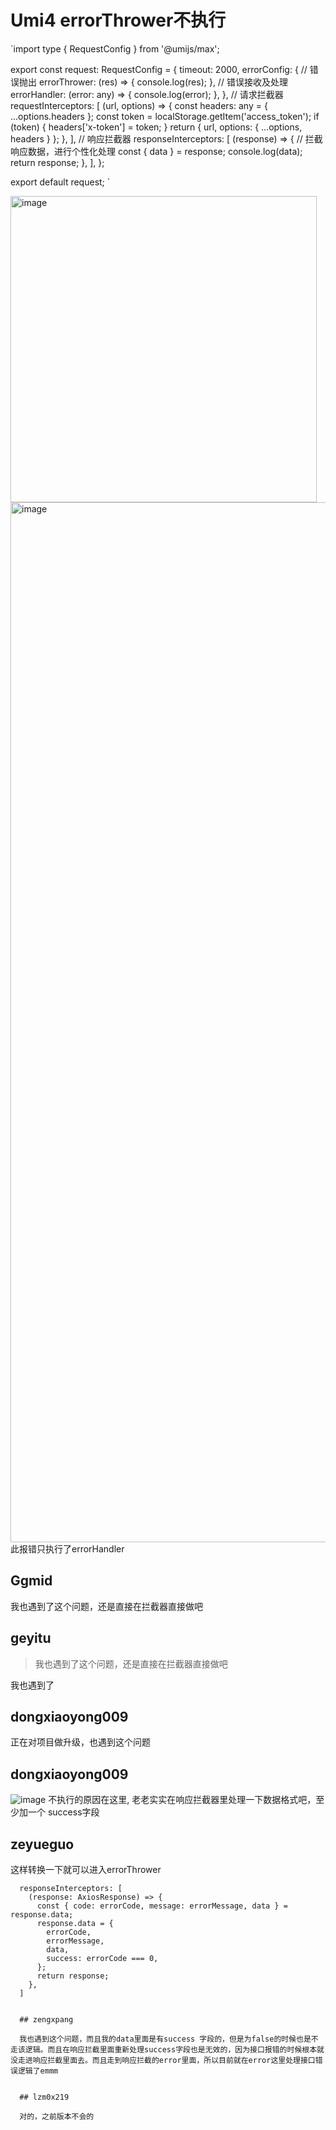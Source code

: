 # Umi4 errorThrower不执行

`import type { RequestConfig } from '@umijs/max';

export const request: RequestConfig = {
timeout: 2000,
errorConfig: {
// 错误抛出
errorThrower: (res) => {
console.log(res);
},
// 错误接收及处理
errorHandler: (error: any) => {
console.log(error);
},
},
// 请求拦截器
requestInterceptors: [
(url, options) => {
const headers: any = { ...options.headers };
const token = localStorage.getItem('access_token');
if (token) {
headers['x-token'] = token;
}
return { url, options: { ...options, headers } };
},
],
// 响应拦截器
responseInterceptors: [
(response) => {
// 拦截响应数据，进行个性化处理
const { data } = response;
console.log(data);
return response;
},
],
};

export default request;
`

<img width="490" alt="image" src="https://user-images.githubusercontent.com/24239032/177243358-d5613349-8cb0-4393-bb84-ccf2e4fb078a.png">

<img width="1664" alt="image" src="https://user-images.githubusercontent.com/24239032/177262981-0c4b1b9f-1d96-4909-a704-7711637f4cb0.png">
此报错只执行了errorHandler
  
  
  
  ## Ggmid
  
  > 
我也遇到了这个问题，还是直接在拦截器直接做吧

## geyitu

> >
>
> 我也遇到了这个问题，还是直接在拦截器直接做吧

我也遇到了

## dongxiaoyong009

正在对项目做升级，也遇到这个问题

## dongxiaoyong009

![image](https://user-images.githubusercontent.com/13757451/184318375-f9da61d6-5426-41f1-b9a4-999f880e410d.png)
不执行的原因在这里, 老老实实在响应拦截器里处理一下数据格式吧，至少加一个 success字段

## zeyueguo

这样转换一下就可以进入errorThrower

```
  responseInterceptors: [
    (response: AxiosResponse) => {
      const { code: errorCode, message: errorMessage, data } = response.data;
      response.data = {
        errorCode,
        errorMessage,
        data,
        success: errorCode === 0,
      };
      return response;
    },
  ]


  ## zengxpang

  我也遇到这个问题，而且我的data里面是有success 字段的，但是为false的时候也是不走该逻辑。而且在响应拦截里面重新处理success字段也是无效的，因为接口报错的时候根本就没走进响应拦截里面去。而且走到响应拦截的error里面，所以目前就在error这里处理接口错误逻辑了emmm


  ## lzm0x219

  对的，之前版本不会的

```
